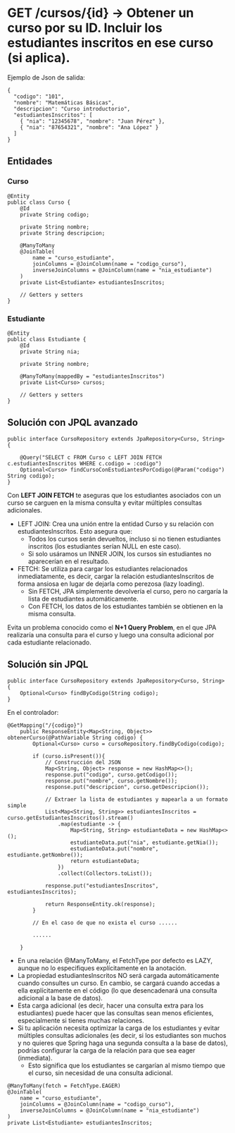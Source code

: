 #  GET /cursos/{id} → Obtener un curso por su ID. Incluir los estudiantes inscritos en ese curso (si aplica). 

Ejemplo de Json de salida:

  ```
  {
    "codigo": "101",
    "nombre": "Matemáticas Básicas",
    "descripcion": "Curso introductorio",
    "estudiantesInscritos": [
      { "nia": "12345678", "nombre": "Juan Pérez" },
      { "nia": "87654321", "nombre": "Ana López" }
    ]
  }
  ```
## Entidades

### Curso

```
@Entity
public class Curso {
    @Id
    private String codigo;

    private String nombre;
    private String descripcion;

    @ManyToMany
    @JoinTable(
        name = "curso_estudiante", 
        joinColumns = @JoinColumn(name = "codigo_curso"), 
        inverseJoinColumns = @JoinColumn(name = "nia_estudiante")
    )
    private List<Estudiante> estudiantesInscritos;

    // Getters y setters
}

```

### Estudiante

```
@Entity
public class Estudiante {
    @Id
    private String nia;

    private String nombre;

    @ManyToMany(mappedBy = "estudiantesInscritos")
    private List<Curso> cursos;

    // Getters y setters
}

```

## Solución con JPQL avanzado

```
public interface CursoRepository extends JpaRepository<Curso, String> {

    @Query("SELECT c FROM Curso c LEFT JOIN FETCH c.estudiantesInscritos WHERE c.codigo = :codigo")
    Optional<Curso> findCursoConEstudiantesPorCodigo(@Param("codigo") String codigo);
}

```

Con **LEFT JOIN FETCH** te aseguras que los estudiantes asociados con un curso se carguen en la misma consulta y evitar múltiples consultas adicionales.

- LEFT JOIN: Crea una unión entre la entidad Curso y su relación con estudiantesInscritos. Esto asegura que:
    - Todos los cursos serán devueltos, incluso si no tienen estudiantes inscritos (los estudiantes serían NULL en este caso).
    - Si solo usáramos un INNER JOIN, los cursos sin estudiantes no aparecerían en el resultado.
- FETCH: Se utiliza para cargar los estudiantes relacionados inmediatamente, es decir, cargar la relación estudiantesInscritos de forma ansiosa en lugar de dejarla como perezosa (lazy loading).
    - Sin FETCH, JPA simplemente devolvería el curso, pero no cargaría la lista de estudiantes automáticamente.
    - Con FETCH, los datos de los estudiantes también se obtienen en la misma consulta.

Evita un problema conocido como el **N+1 Query Problem**, en el que JPA realizaría una consulta para el curso y luego una consulta adicional por cada estudiante relacionado.

## Solución sin JPQL

```
public interface CursoRepository extends JpaRepository<Curso, String> {
    Optional<Curso> findByCodigo(String codigo);
}
```

En el controlador:

```
@GetMapping("/{codigo}")
    public ResponseEntity<Map<String, Object>> obtenerCurso(@PathVariable String codigo) {
        Optional<Curso> curso = cursoRepository.findByCodigo(codigo);
        
        if (curso.isPresent()){
            // Construcción del JSON
            Map<String, Object> response = new HashMap<>();
            response.put("codigo", curso.getCodigo());
            response.put("nombre", curso.getNombre());
            response.put("descripcion", curso.getDescripcion());
            
            // Extraer la lista de estudiantes y mapearla a un formato simple
            List<Map<String, String>> estudiantesInscritos = curso.getEstudiantesInscritos().stream()
                .map(estudiante -> {
                    Map<String, String> estudianteData = new HashMap<>();
                    estudianteData.put("nia", estudiante.getNia());
                    estudianteData.put("nombre", estudiante.getNombre());
                    return estudianteData;
                })
                .collect(Collectors.toList());

            response.put("estudiantesInscritos", estudiantesInscritos);

            return ResponseEntity.ok(response);
        }

        // En el caso de que no exista el curso ......

        ......
        
    }
```

- En una relación @ManyToMany, el FetchType por defecto es LAZY, aunque no lo especifiques explícitamente en la anotación.
- La propiedad estudiantesInscritos NO será cargada automáticamente cuando consultes un curso. En cambio, se cargará cuando accedas a ella explícitamente en el código (lo que desencadenará una consulta adicional a la base de datos).
- Esta carga adicional (es decir, hacer una consulta extra para los estudiantes) puede hacer que las consultas sean menos eficientes, especialmente si tienes muchas relaciones.
- Si tu aplicación necesita optimizar la carga de los estudiantes y evitar múltiples consultas adicionales (es decir, si los estudiantes son muchos y no quieres que Spring haga una segunda consulta a la base de datos), podrías configurar la carga de la relación para que sea eager (inmediata). 
    - Esto significa que los estudiantes se cargarían al mismo tiempo que el curso, sin necesidad de una consulta adicional.

```
@ManyToMany(fetch = FetchType.EAGER)
@JoinTable(
    name = "curso_estudiante", 
    joinColumns = @JoinColumn(name = "codigo_curso"), 
    inverseJoinColumns = @JoinColumn(name = "nia_estudiante")
)
private List<Estudiante> estudiantesInscritos;

```